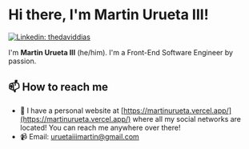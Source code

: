 # Hi there, I'm Martin Urueta III!

[![Linkedin: thedaviddias](https://img.shields.io/badge/-Martin%20Urueta%20III-blue?style=flat-square&logo=Linkedin&logoColor=white&link=https://www.linkedin.com/in/martinuruetaiii/)](https://www.linkedin.com/in/martinuruetaiii/)

I'm **Martin Urueta III** (he/him). I'm a Front-End Software Engineer by passion. 

## 📫 How to reach me

* 🔗 I have a personal website at [https://martinurueta.vercel.app/](https://martinurueta.vercel.app/) where all my social networks are located! You can reach me anywhere over there!
* 📹 Email: [uruetaiiimartin@gmail.com](mailto:uruetaiiimartin@gmail.com)
